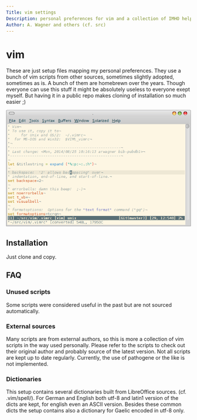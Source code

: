 ```yaml
---
Title: vim settings
Description: personal preferences for vim and a collection of IMHO helpful plugins etc.
Author: A. Wagner and others (cf. src)
---
```

# vim

These are just setup files mapping my personal preferences. They use a
bunch of vim scripts from other sources, sometimes slightly adopted,
sometimes as is. A bunch of them are homebrewn over the years. Though
everyone can use this stuff it might be absolutely useless to everyone
exept myself. But having it in a public repo makes cloning of
installation so much easier ;)

![Sample display of vim](vim.png)

## Installation

Just clone and copy.

## FAQ

### Unused scripts

Some scripts were considered useful in the past but are not sourced
automatically.

### External sources
Many scripts are from external authors, so this is more a collection
of vim scripts in the way used personally. Please refer to the scripts
to check out their original author and probably source of the latest
version. Not all scripts are kept up to date regularly. Currently,
the use of pathogene or the like is not implemented.

### Dictionaries
This setup contains several dictionaries built from LibreOffice
sources. (cf. .vim/spell/). For German and English both utf-8 and
latin1 version of the dicts are kept, for english even an ASCII
version. Besides these common dicts the setup contains also a
dictionary for Gaelic encoded in utf-8 only.
